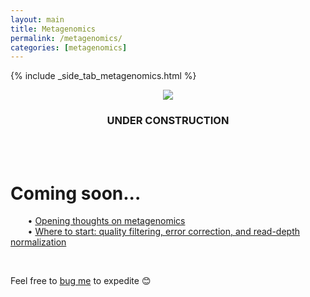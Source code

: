 ```yaml
---
layout: main
title: Metagenomics
permalink: /metagenomics/
categories: [metagenomics]
---
```


{% include _side_tab_metagenomics.html %}

<center><img src="{{ site.url }}/images/under_construction.jpeg"></center>
<center><h3>UNDER CONSTRUCTION</h3></center>
<br>
<br>

# Coming soon...
&nbsp;&nbsp;&nbsp;&nbsp;&nbsp;&nbsp; • [Opening thoughts on metagenomics](/metagenomics/thoughts)  
&nbsp;&nbsp;&nbsp;&nbsp;&nbsp;&nbsp; • [Where to start: quality filtering, error correction, and read-depth normalization](/metagenomics/quality_filtering)  

<br>

Feel free to [bug me](https://twitter.com/AstrobioMike) to expedite 😊

